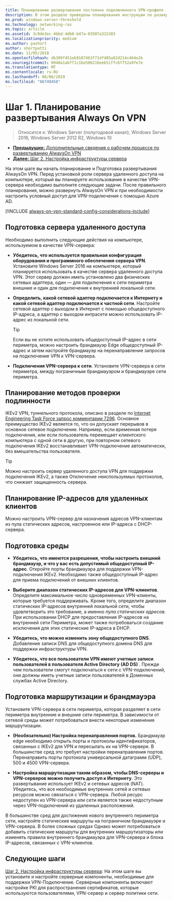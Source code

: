 ```yaml
---
title: Планирование развертывания постоянно подключенного VPN-профиля
description: В этом разделе приведены планирования инструкции по развертыванию AlwaysOn VPN в Windows Server 2016.
ms.prod: windows-server-threshold
ms.technology: networking-ras
ms.topic: article
ms.assetid: 3c9de3ec-4bbd-4db0-b47a-03507a315383
ms.localizationpriority: medium
ms.author: pashort
author: shortpatti
ms.date: 11/05/2018
ms.openlocfilehash: db309f451eb9187463f71dfd85a82d214c464e2b
ms.sourcegitcommit: 0948a1abff1c1be506216eeb51ffc6f752a9fe7e
ms.translationtype: MT
ms.contentlocale: ru-RU
ms.lasthandoff: 06/06/2019
ms.locfileid: "66749458"
---
```

# <a name="step-1-plan-the-always-on-vpn-deployment"></a>Шаг 1. Планирование развертывания Always On VPN

>Относится к: Windows Server (полугодовой канал), Windows Server 2016, Windows Server 2012 R2, Windows 10

- [**Предыдущих:** Дополнительные сведения о рабочем процессе по развертыванию AlwaysOn VPN](always-on-vpn-deploy-deployment.md)
- [**Далее:** Шаг 2. Настройка инфраструктуры сервера](vpn-deploy-server-infrastructure.md)

На этом шаге вы начать планирование и Подготовка развертывания AlwaysOn VPN. Перед установкой роли сервера удаленного доступа на компьютере, который вы планируете использование в качестве VPN-сервера необходимо выполните следующие задачи. После правильного планирования, можно развернуть AlwaysOn VPN и при необходимости настроить условный доступ для VPN-подключения с помощью Azure AD.

[!INCLUDE [always-on-vpn-standard-config-considerations-include](../../../includes/always-on-vpn-standard-config-considerations-include.md)]

## <a name="prepare-the-remote-access-server"></a>Подготовка сервера удаленного доступа

Необходимо выполнить следующие действия на компьютере, используемом в качестве VPN-сервера:

- **Убедитесь, что используется правильная конфигурация оборудования и программного обеспечения сервера VPN**. Установите Windows Server 2016 на компьютере, который планируется использовать в качестве сервера удаленного доступа VPN. Этот сервер должен иметь установлено два физических сетевых адаптера, один — для подключения к сети периметра внешние и один для подключения к внутренней локальной сети.

- **Определить, какой сетевой адаптер подключается к Интернету и какой сетевой адаптер подключается к частной сети**. Настройте сетевой адаптер с выходом в Интернет с помощью общедоступного IP-адреса, а адаптер с выходом интрасети можно использовать IP-адрес из локальной сети.

    >[!TIP]
    >Если вы не хотите использовать общедоступный IP-адрес в сети периметра, можно настроить брандмауэр Edge общедоступный IP-адрес и затем настройте брандмауэр на перенаправление запросов на подключение VPN к VPN-сервера.

- **Подключения VPN-сервера к сети**. Установите VPN-сервера в сети периметра, между пограничным брандмауэром и брандмауэре сети периметра.

## <a name="plan-authentication-methods"></a>Планирование методов проверки подлинности

IKEv2 VPN, туннельного протокола, описано в разделе по [Internet Engineering Task Force запрос комментарии 7296](https://datatracker.ietf.org/doc/rfc7296/). Основное преимущество IKEv2 является то, что он допускает перерывов в основное сетевое подключение. Например, если временная потеря подключения, или если пользователь перемещает клиентского компьютера с одной сети в другую, при повторном сетевого подключения IKEv2 восстанавливает VPN-подключение автоматически, без вмешательства пользователя.

>[!TIP]
>Можно настроить сервер удаленного доступа VPN для поддержки подключения IKEv2, а также Отключение неиспользуемых протоколов, что снижает защищенность сервера. 

## <a name="plan-ip-addresses-for-remote-clients"></a>Планирование IP-адресов для удаленных клиентов

Можно настроить VPN-сервер для назначения адресов VPN-клиентам из пула статических адресов, настроенное или IP-адреса с DHCP-сервера. 

## <a name="prepare-the-environment"></a>Подготовка среды

- **Убедитесь, что имеются разрешения, чтобы настроить внешний брандмауэр, и что у вас есть допустимый общедоступный IP-адрес**. Откройте порты брандмауэра для поддержки VPN-подключения IKEv2. Необходимо также общедоступный IP-адрес для приема подключений от внешних клиентов.

- **Выберите диапазон статических IP-адресов для VPN-клиентов**. Определите максимальное число одновременных VPN-клиенты, которые требуется поддерживать. Кроме того, определите диапазон статических IP-адресов внутренней локальной сети, чтобы удовлетворить это требование, а именно *пула статических адресов*. При использовании DHCP для предоставления IP-адресов на внутренней сети Периметра, может также потребоваться создание исключения для этих статические IP-адреса в DHCP.

- **Убедитесь, что можно изменить зону общедоступного DNS**. Добавление записи DNS для общедоступного домена DNS для поддержки инфраструктуры VPN. 

- **Убедитесь, что все пользователи VPN имеют учетные записи пользователей в пользователя Active Directory (AD DS)** . Прежде чем пользователи смогут подключаться к сети с VPN-подключений, они должны иметь учетные записи пользователей в Доменных службах Active Directory.

## <a name="prepare-routing-and-firewall"></a>Подготовка маршрутизации и брандмауэра 

Установите VPN-сервера в сети периметра, которая разделяет в сети периметра внутренние и внешние сети периметра. В зависимости от сетевой среды может потребоваться внести некоторые изменения маршрутизации.

- **(Необязательно) Настройка перенаправления портов.** Брандмауэр edge необходимо открыть порты и протоколы идентификаторов, связанных с IKEv2 для VPN и пересылать их на VPN-сервере. В большинстве сред это требует настройки перенаправления портов. Перенаправить порты протокола универсальной датаграмм (UDP), 500 и 4500 VPN-сервера.

- **Настройка маршрутизации таким образом, чтобы DNS-серверы и VPN-серверов можно получить доступ к Интернету**. Это развертывание использует IKEv2 и сетевых адресов (NAT). Убедитесь, что все необходимые внутренних сетей и сетевых ресурсов можно связаться с VPN-сервера. Любой ресурс недоступен из VPN-сервера или сети является также недоступным через VPN-подключений из удаленных расположений.

В большинстве сред для достижения нового внутреннего периметра сети, настройте статические маршруты на пограничном брандмауэре и VPN-сервера. В более сложных средах Однако может потребоваться добавить статические маршруты для внутренних маршрутизаторы или изменять правила внутреннего брандмауэра для VPN-сервера и блока IP-адресов, связанных с VPN-клиентов.

## <a name="next-steps"></a>Следующие шаги

[Шаг 2. Настройка инфраструктуры сервера](vpn-deploy-server-infrastructure.md): На этом шаге вы установите и настройте серверные компоненты, необходимые для поддержки VPN-Подключение. Серверные компоненты включают настройке PKI для распространения сертификатов, которые используются пользователями, VPN-сервер и сервер политики сети.